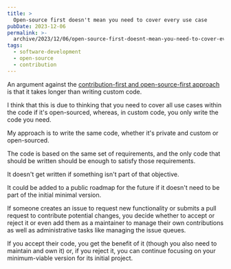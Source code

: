 ```yaml
---
title: >
  Open-source first doesn't mean you need to cover every use case
pubDate: 2023-12-06
permalink: >-
  archive/2023/12/06/open-source-first-doesnt-mean-you-need-to-cover-every-use-case
tags:
  - software-development
  - open-source
  - contribution
---
```


An argument against the [contribution-first and open-source-first approach](https://www.oliverdavies.uk/archive/2023/12/01/the-contribution-first-workflow) is that it takes longer than writing custom code.

I think that this is due to thinking that you need to cover all use cases within the code if it's open-sourced, whereas, in custom code, you only write the code you need.

My approach is to write the same code, whether it's private and custom or open-sourced.

The code is based on the same set of requirements, and the only code that should be written should be enough to satisfy those requirements.

It doesn't get written if something isn't part of that objective.

It could be added to a public roadmap for the future if it doesn't need to be part of the initial minimal version.

If someone creates an issue to request new functionality or submits a pull request to contribute potential changes, you decide whether to accept or reject it or even add them as a maintainer to manage their own contributions as well as administrative tasks like managing the issue queues.

If you accept their code, you get the benefit of it (though you also need to maintain and own it) or, if you reject it, you can continue focusing on your minimum-viable version for its initial project.
